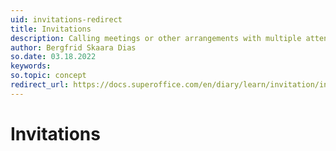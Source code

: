 ```yaml
---
uid: invitations-redirect
title: Invitations
description: Calling meetings or other arrangements with multiple attendees.
author: Bergfrid Skaara Dias
so.date: 03.18.2022
keywords:
so.topic: concept
redirect_url: https://docs.superoffice.com/en/diary/learn/invitation/index.html
---
```


# Invitations
